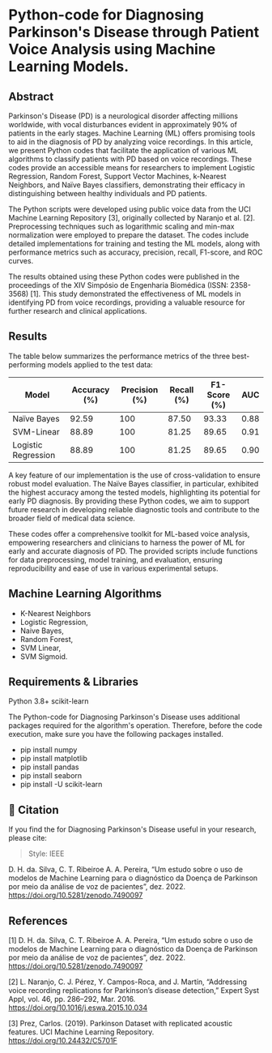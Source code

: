 # Python-code for Diagnosing Parkinson's Disease through Patient Voice Analysis using Machine Learning Models.

## Abstract

Parkinson's Disease (PD) is a neurological disorder affecting millions worldwide, with vocal disturbances evident in approximately 90% of patients in the early stages. Machine Learning (ML) offers promising tools to aid in the diagnosis of PD by analyzing voice recordings. In this article, we present Python codes that facilitate the application of various ML algorithms to classify patients with PD based on voice recordings. These codes provide an accessible means for researchers to implement Logistic Regression, Random Forest, Support Vector Machines, k-Nearest Neighbors, and Naïve Bayes classifiers, demonstrating their efficacy in distinguishing between healthy individuals and PD patients.

The Python scripts were developed using public voice data from the UCI Machine Learning Repository [3], originally collected by Naranjo et al. [2]. Preprocessing techniques such as logarithmic scaling and min-max normalization were employed to prepare the dataset. The codes include detailed implementations for training and testing the ML models, along with performance metrics such as accuracy, precision, recall, F1-score, and ROC curves.

The results obtained using these Python codes were published in the proceedings of the XIV Simpósio de Engenharia Biomédica (ISSN: 2358-3568) [1]. This study demonstrated the effectiveness of ML models in identifying PD from voice recordings, providing a valuable resource for further research and clinical applications.

## Results

The table below summarizes the performance metrics of the three best-performing models applied to the test data:

| Model              | Accuracy (%) | Precision (%) | Recall (%) | F1-Score (%) | AUC  |
|--------------------|--------------|---------------|------------|--------------|------|
| Naïve Bayes        | 92.59        | 100           | 87.50      | 93.33        | 0.88 |
| SVM-Linear         | 88.89        | 100           | 81.25      | 89.65        | 0.91 |
| Logistic Regression| 88.89        | 100           | 81.25      | 89.65        | 0.90 |

A key feature of our implementation is the use of cross-validation to ensure robust model evaluation. The Naïve Bayes classifier, in particular, exhibited the highest accuracy among the tested models, highlighting its potential for early PD diagnosis. By providing these Python codes, we aim to support future research in developing reliable diagnostic tools and contribute to the broader field of medical data science.

These codes offer a comprehensive toolkit for ML-based voice analysis, empowering researchers and clinicians to harness the power of ML for early and accurate diagnosis of PD. The provided scripts include functions for data preprocessing, model training, and evaluation, ensuring reproducibility and ease of use in various experimental setups.

## Machine Learning Algorithms

* K-Nearest Neighbors 
* Logistic Regression, 
* Naive Bayes, 
* Random Forest, 
* SVM Linear, 
* SVM Sigmoid.

## Requirements & Libraries

Python 3.8+
scikit-learn

The Python-code for Diagnosing Parkinson's Disease uses additional packages required for the algorithm's operation. Therefore, before the code execution, make sure you have the following packages installed. 

* pip install numpy
* pip install matplotlib 
* pip install pandas
* pip install seaborn
* pip install -U scikit-learn 

## 📝 Citation

If you find the for Diagnosing Parkinson's Disease useful in your research, please cite:

> Style: IEEE

D. H. da. Silva, C. T. Ribeiroe A. A. Pereira, “Um estudo sobre o uso de modelos de Machine Learning para o diagnóstico da Doença de Parkinson por meio da análise de voz de pacientes”, dez. 2022. https://doi.org/10.5281/zenodo.7490097

## References

[1] D. H. da. Silva, C. T. Ribeiroe A. A. Pereira, “Um estudo sobre o uso de modelos de Machine Learning para o diagnóstico da Doença de Parkinson por meio da análise de voz de pacientes”, dez. 2022. https://doi.org/10.5281/zenodo.7490097

[2] L. Naranjo, C. J. Pérez, Y. Campos-Roca, and J. Martín, “Addressing voice recording replications for Parkinson’s disease detection,” Expert Syst Appl, vol. 46, pp. 286–292, Mar. 2016. https://doi.org/10.1016/j.eswa.2015.10.034

[3] Prez, Carlos. (2019). Parkinson Dataset with replicated acoustic features. UCI Machine Learning Repository. https://doi.org/10.24432/C5701F
